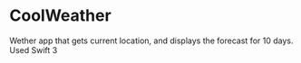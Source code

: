 # CoolWeather
Wether app that gets current location, and displays the forecast for 10 days.
Used Swift 3
